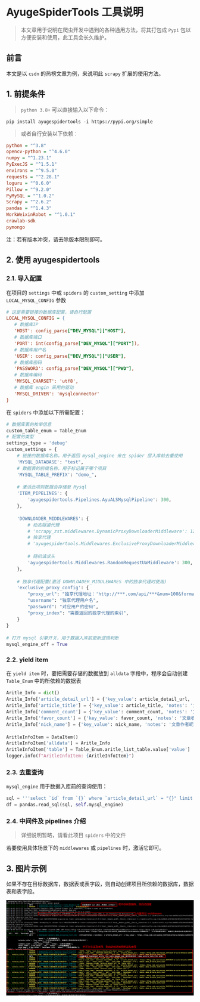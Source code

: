 # AyugeSpiderTools 工具说明

> 本文章用于说明在爬虫开发中遇到的各种通用方法，将其打包成 `Pypi` 包以方便安装和使用，此工具会长久维护。

## 前言
本文是以 `csdn` 的热榜文章为例，来说明此 `scrapy` 扩展的使用方法。

## 1. 前提条件

> `python 3.8+` 可以直接输入以下命令：

```shell
pip install ayugespidertools -i https://pypi.org/simple
```

> 或者自行安装以下依赖：

```ini
python = "^3.8"
opencv-python = "^4.6.0"
numpy = "^1.23.1"
PyExecJS = "^1.5.1"
environs = "^9.5.0"
requests = "^2.28.1"
loguru = "^0.6.0"
Pillow = "^9.2.0"
PyMySQL = "^1.0.2"
Scrapy = "^2.6.2"
pandas = "^1.4.3"
WorkWeixinRobot = "^1.0.1"
crawlab-sdk
pymongo
```

注：若有版本冲突，请去除版本限制即可。

## 2. 使用 ayugespidertools

###  2.1. 导入配置

在项目的 `settings` 中或 `spiders` 的 `custom_setting` 中添加 `LOCAL_MYSQL_CONFIG` 参数

```ini
# 这是需要链接的数据库配置，请自行配置
LOCAL_MYSQL_CONFIG = {
   # 数据库IP
   'HOST': config_parse["DEV_MYSQL"]["HOST"],
   # 数据库端口
   'PORT': int(config_parse["DEV_MYSQL"]["PORT"]),
   # 数据库用户名
   'USER': config_parse["DEV_MYSQL"]["USER"],
   # 数据库密码
   'PASSWORD': config_parse["DEV_MYSQL"]["PWD"],
   # 数据库编码
   'MYSQL_CHARSET': 'utf8',
   # 数据库 engin 采用的驱动
   'MYSQL_DRIVER': 'mysqlconnector'
}
```

在 `spiders` 中添加以下所需配置：

```python
# 数据库表的枚举信息
custom_table_enum = Table_Enum
# 配置的类型
settings_type = 'debug'
custom_settings = {
    # 链接的数据库名称，用于返回 mysql_engine 来在 spider 层入库前去重使用
    'MYSQL_DATABASE': "test",
    # 数据表的前缀名称，用于标记属于哪个项目
    'MYSQL_TABLE_PREFIX': "demo_",

    # 激活此项则数据会存储至 Mysql
    'ITEM_PIPELINES': {
        'ayugespidertools.Pipelines.AyuALSMysqlPipeline': 300,
    },

    'DOWNLOADER_MIDDLEWARES': {
        # 动态隧道代理
        # 'scrapy_zst.middlewares.DynamicProxyDownloaderMiddleware': 125,
        # 独享代理
        # 'ayugespidertools.Middlewares.ExclusiveProxyDownloaderMiddleware': 125,

        # 随机请求头
        'ayugespidertools.Middlewares.RandomRequestUaMiddleware': 300,
    },

    # 独享代理配置(激活 DOWNLOADER_MIDDLEWARES 中的独享代理时使用)
    'exclusive_proxy_config': {
        "proxy_url": "独享代理地址：'http://***.com/api/***&num=100&format=json'",
        "username": "独享代理用户名",
        "password": "对应用户的密码",
        "proxy_index": "需要返回的独享代理的索引",
    }
}

# 打开 mysql 引擎开关，用于数据入库前更新逻辑判断
mysql_engine_off = True
```

###  2.2. yield item

在 `yield item` 时，要把需要存储的数据放到 `alldata` 字段中，程序会自动创建 `Table_Enum` 中的所依赖的数据表

```python
Aritle_Info = dict()
Aritle_Info['article_detail_url'] = {'key_value': article_detail_url, 'notes': '文章详情链接'}
Aritle_Info['article_title'] = {'key_value': article_title, 'notes': '文章标题'}
Aritle_Info['comment_count'] = {'key_value': comment_count, 'notes': '文章评论数量'}
Aritle_Info['favor_count'] = {'key_value': favor_count, 'notes': '文章收藏数量'}
Aritle_Info['nick_name'] = {'key_value': nick_name, 'notes': '文章作者昵称'}

AritleInfoItem = DataItem()
AritleInfoItem['alldata'] = Aritle_Info
AritleInfoItem['table'] = Table_Enum.aritle_list_table.value['value']
logger.info(f"AritleInfoItem: {AritleInfoItem}")
```

### 2.3. 去重查询

`mysql_engine` 用于数据入库前的查询使用：

```python
sql = '''select `id` from `{}` where `article_detail_url` = "{}" limit 1'''.format(self.custom_settings['MYSQL_TABLE_PREFIX'] + Table_Enum.aritle_list_table.value['value'], article_detail_url)
df = pandas.read_sql(sql, self.mysql_engine)
```

### 2.4. 中间件及 pipelines 介绍

> 详细说明暂略，请看此项目 `spiders` 中的文件

若要使用具体场景下的 `middlewares` 或 `pipelines` 时，激活它即可。

## 3. 图片示例

如果不存在目标数据库，数据表或表字段，则自动创建项目所依赖的数据库，数据表和表字段。

![image-20220803151448062](DemoSpider/doc/image-20220803151448062.png)
